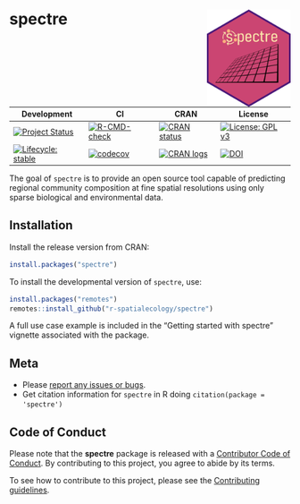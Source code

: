 
<!-- README.md is generated from README.Rmd. Please edit that file -->

# spectre <img src='man/figures/spectre.png' align="right" width="150" /></a>

<!-- badges: start -->

| Development                                                                                                                                    | CI                                                                                                                                                                                       | CRAN                                                                                                              | License                                                                                                         |
| ---------------------------------------------------------------------------------------------------------------------------------------------- | ---------------------------------------------------------------------------------------------------------------------------------------------------------------------------------------- | ----------------------------------------------------------------------------------------------------------------- | --------------------------------------------------------------------------------------------------------------- |
| [![Project Status](https://www.repostatus.org/badges/latest/active.svg)](https://www.repostatus.org/#active)                                   | [![R-CMD-check](https://github.com/r-spatialecology/spectre/actions/workflows/r-cmd-check.yml/badge.svg)](https://github.com/r-spatialecology/spectre/actions/workflows/r-cmd-check.yml) | [![CRAN status](https://www.r-pkg.org/badges/version/spectre)](https://CRAN.R-project.org/package=spectre)        | [![License: GPL v3](https://img.shields.io/badge/License-GPLv3-blue.svg)](https://www.gnu.org/licenses/gpl-3.0) |
| [![Lifecycle: stable](https://img.shields.io/badge/lifecycle-stable-brightgreen.svg)](https://lifecycle.r-lib.org/articles/stages.html#stable) | [![codecov](https://codecov.io/gh/r-spatialecology/spectre/branch/main/graph/badge.svg?token=6xoTj9a1ci)](https://codecov.io/gh/r-spatialecology/spectre)                                | [![CRAN logs](https://cranlogs.r-pkg.org/badges/grand-total/spectre)](https://CRAN.R-project.org/package=spectre) | [![DOI](https://img.shields.io/badge/DOI-10.1111/ecog.06272-blue.svg)](https://doi.org/10.1111/ecog.06272)      |

<!-- badges: end -->

The goal of `spectre` is to provide an open source tool capable of
predicting regional community composition at fine spatial resolutions
using only sparse biological and environmental data.

## Installation

Install the release version from CRAN:

``` r
install.packages("spectre")
```

To install the developmental version of `spectre`, use:

``` r
install.packages("remotes")
remotes::install_github("r-spatialecology/spectre")
```

A full use case example is included in the “Getting started with
spectre” vignette associated with the package.

## Meta

  - Please [report any issues or
    bugs](https://github.com/r-spatialecology/spectre/issues/new).
  - Get citation information for `spectre` in R doing `citation(package
    = 'spectre')`

## Code of Conduct

Please note that the **spectre** package is released with a [Contributor
Code of Conduct](CODE_OF_CONDUCT.md). By contributing to this project,
you agree to abide by its terms.

To see how to contribute to this project, please see the [Contributing
guidelines](CONTRIBUTING.md).
